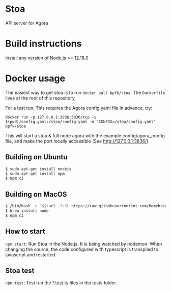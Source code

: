 # Stoa
API server for Agora

# Build instructions
Install any version of Node.js >= 12.18.0

# Docker usage

The easiest way to get stoa is to run `docker pull bpfk/stoa`.
The `Dockerfile` lives at the root of this repository,

For a test run,
This requires the Agora config.yaml file in advance.
try:
```console
docker run -p 127.0.0.1:3836:3836/tcp -v $(pwd)/config.yaml:/stoa/config.yaml -e "CONFIG=/stoa/config.yaml" bpfk/stoa
```
This will start a stoa & full node agora with the example config/agora_config file,
and make the port locally accessible (See http://127.0.0.1:3836/).

## Building on Ubuntu
```sh
$ sudo apt-get install nodejs
$ sudo apt-get install npm
$ npm ci
```

## Building on MacOS
```sh
$ /bin/bash -c "$(curl -fsSL https://raw.githubusercontent.com/Homebrew/install/master/install.sh)"
$ brew install node
$ npm ci
````

## How to start
`npm start`: Run Stoa in the Node.js. It is being watched by nodemon.
               When changing the source, the code configured with typescript
               is transpiled to javascript and restarted.

## Stoa test
`npm test`: Test run the *.test.ts files in the tests folder.
